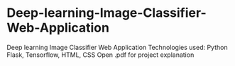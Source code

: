 # Deep-learning-Image-Classifier-Web-Application
Deep learning Image Classifier Web Application
Technologies used: Python Flask, Tensorflow, HTML, CSS
Open .pdf for project explanation
